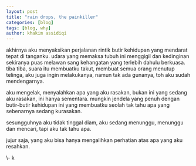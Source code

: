 ```yaml
---
layout: post
title: "rain drops, the painkiller"
categories: [blog]
tags: [blog, why]
author: khakim assidiqi
---
```


<p>akhirnya aku menyaksikan perjalanan rintik butir kehidupan yang mendarat tepat di tanganku. udara yang memaksa tubuh ini menggigil dan kedinginan sekiranya puas melawan sang kehangatan yang terlebih dahulu berkuasa. tiba tiba, suara itu membuatku takut, membuat semua orang menutup telinga, aku juga ingin melakukanya, namun tak ada gunanya, toh aku sudah mendengarnya. 
</p>
<p>
aku mengelak, menyalahkan apa yang aku rasakan, bukan ini yang sedang aku rasakan, ini hanya sementara. mungkin jendela yang penuh dengan butir-butir kehidupan ini yang membuatku seolah tak tahu apa yang sebenarnya sedang kurasakan. 
</p>
<p>
sesungguhnya aku tidak tinggal diam, aku sedang menunggu, menunggu dan mencari, tapi aku tak tahu apa. 

jujur saja, yang aku bisa hanya mengalihkan perhatian atas apa yang aku resahkan.
</p>
\- k